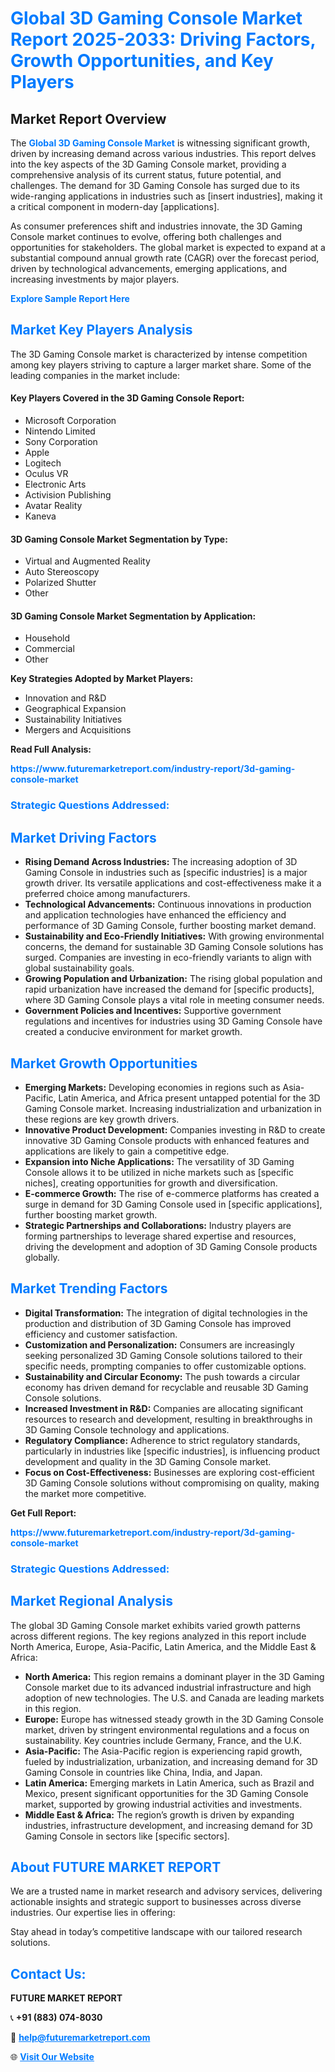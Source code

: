 <h1 style="color: #007BFF;">Global 3D Gaming Console Market Report 2025-2033: Driving Factors, Growth Opportunities, and Key Players</h1>

<section id="overview">
<h2>Market Report Overview</h2>
<p>The <a href="https://www.futuremarketreport.com/industry-report/3d-gaming-console-market" style="color: #007BFF; text-decoration: none;"><strong>Global 3D Gaming Console Market</strong></a> is witnessing significant growth, driven by increasing demand across various industries. This report delves into the key aspects of the 3D Gaming Console market, providing a comprehensive analysis of its current status, future potential, and challenges. The demand for 3D Gaming Console has surged due to its wide-ranging applications in industries such as [insert industries], making it a critical component in modern-day [applications].</p>
<p>As consumer preferences shift and industries innovate, the 3D Gaming Console market continues to evolve, offering both challenges and opportunities for stakeholders. The global market is expected to expand at a substantial compound annual growth rate (CAGR) over the forecast period, driven by technological advancements, emerging applications, and increasing investments by major players.</p>
</section>

<section id="overview">
<p><a href="https://www.futuremarketreport.com/request-sample/reportId=63066" style="color: #007BFF; text-decoration: none;"><strong>Explore Sample Report Here</strong></a></p>
</section>

<section id="key-players">
<h2 style="color: #007BFF;">Market Key Players Analysis</h2>
<p>The 3D Gaming Console market is characterized by intense competition among key players striving to capture a larger market share. Some of the leading companies in the market include:</p>
<h4>Key Players Covered in the 3D Gaming Console Report:</h4>
<ul><li>Microsoft Corporation</li><li>Nintendo Limited</li><li>Sony Corporation</li><li>Apple</li><li>Logitech</li><li>Oculus VR</li><li>Electronic Arts</li><li>Activision Publishing</li><li>Avatar Reality</li><li>Kaneva</li></ul>
<h4>3D Gaming Console Market Segmentation by Type:</h4>
<ul><li>Virtual and Augmented Reality</li><li>Auto Stereoscopy</li><li>Polarized Shutter</li><li>Other</li></ul>

<h4>3D Gaming Console Market Segmentation by Application:</h4>
<ul><li>Household</li><li>Commercial</li><li>Other</li></ul>
<p><strong>Key Strategies Adopted by Market Players:</strong></p>
<ul>
<li>Innovation and R&D</li>
<li>Geographical Expansion</li>
<li>Sustainability Initiatives</li>
<li>Mergers and Acquisitions</li>
</ul>
</section>

<section>
<p><strong>Read Full Analysis: </strong></p><a href="https://www.futuremarketreport.com/industry-report/3d-gaming-console-market" style="color: #007BFF; text-decoration: none;"><strong>https://www.futuremarketreport.com/industry-report/3d-gaming-console-market</strong></a>
<h3 style="color: #007BFF;">Strategic Questions Addressed:</h3>
</section>

<section id="driving-factors">
<h2 style="color: #007BFF;">Market Driving Factors</h2>
<ul>
<li><strong>Rising Demand Across Industries:</strong> The increasing adoption of 3D Gaming Console in industries such as [specific industries] is a major growth driver. Its versatile applications and cost-effectiveness make it a preferred choice among manufacturers.</li>
<li><strong>Technological Advancements:</strong> Continuous innovations in production and application technologies have enhanced the efficiency and performance of 3D Gaming Console, further boosting market demand.</li>
<li><strong>Sustainability and Eco-Friendly Initiatives:</strong> With growing environmental concerns, the demand for sustainable 3D Gaming Console solutions has surged. Companies are investing in eco-friendly variants to align with global sustainability goals.</li>
<li><strong>Growing Population and Urbanization:</strong> The rising global population and rapid urbanization have increased the demand for [specific products], where 3D Gaming Console plays a vital role in meeting consumer needs.</li>
<li><strong>Government Policies and Incentives:</strong> Supportive government regulations and incentives for industries using 3D Gaming Console have created a conducive environment for market growth.</li>
</ul>
</section>

<section id="growth-opportunities">
<h2 style="color: #007BFF;">Market Growth Opportunities</h2>
<ul>
<li><strong>Emerging Markets:</strong> Developing economies in regions such as Asia-Pacific, Latin America, and Africa present untapped potential for the 3D Gaming Console market. Increasing industrialization and urbanization in these regions are key growth drivers.</li>
<li><strong>Innovative Product Development:</strong> Companies investing in R&D to create innovative 3D Gaming Console products with enhanced features and applications are likely to gain a competitive edge.</li>
<li><strong>Expansion into Niche Applications:</strong> The versatility of 3D Gaming Console allows it to be utilized in niche markets such as [specific niches], creating opportunities for growth and diversification.</li>
<li><strong>E-commerce Growth:</strong> The rise of e-commerce platforms has created a surge in demand for 3D Gaming Console used in [specific applications], further boosting market growth.</li>
<li><strong>Strategic Partnerships and Collaborations:</strong> Industry players are forming partnerships to leverage shared expertise and resources, driving the development and adoption of 3D Gaming Console products globally.</li>
</ul>
</section>

<section id="trending-factors">
<h2 style="color: #007BFF;">Market Trending Factors</h2>
<ul>
<li><strong>Digital Transformation:</strong> The integration of digital technologies in the production and distribution of 3D Gaming Console has improved efficiency and customer satisfaction.</li>
<li><strong>Customization and Personalization:</strong> Consumers are increasingly seeking personalized 3D Gaming Console solutions tailored to their specific needs, prompting companies to offer customizable options.</li>
<li><strong>Sustainability and Circular Economy:</strong> The push towards a circular economy has driven demand for recyclable and reusable 3D Gaming Console solutions.</li>
<li><strong>Increased Investment in R&D:</strong> Companies are allocating significant resources to research and development, resulting in breakthroughs in 3D Gaming Console technology and applications.</li>
<li><strong>Regulatory Compliance:</strong> Adherence to strict regulatory standards, particularly in industries like [specific industries], is influencing product development and quality in the 3D Gaming Console market.</li>
<li><strong>Focus on Cost-Effectiveness:</strong> Businesses are exploring cost-efficient 3D Gaming Console solutions without compromising on quality, making the market more competitive.</li>
</ul>
</section>

<section>
<p><strong>Get Full Report: </strong></p><a href="https://www.futuremarketreport.com/industry-report/3d-gaming-console-market" style="color: #007BFF; text-decoration: none;"><strong>https://www.futuremarketreport.com/industry-report/3d-gaming-console-market</strong></a>
<h3 style="color: #007BFF;">Strategic Questions Addressed:</h3>
</section>


<section id="regional-analysis">
<h2 style="color: #007BFF;">Market Regional Analysis</h2>
<p>The global 3D Gaming Console market exhibits varied growth patterns across different regions. The key regions analyzed in this report include North America, Europe, Asia-Pacific, Latin America, and the Middle East & Africa:</p>
<ul>
<li><strong>North America:</strong> This region remains a dominant player in the 3D Gaming Console market due to its advanced industrial infrastructure and high adoption of new technologies. The U.S. and Canada are leading markets in this region.</li>
<li><strong>Europe:</strong> Europe has witnessed steady growth in the 3D Gaming Console market, driven by stringent environmental regulations and a focus on sustainability. Key countries include Germany, France, and the U.K.</li>
<li><strong>Asia-Pacific:</strong> The Asia-Pacific region is experiencing rapid growth, fueled by industrialization, urbanization, and increasing demand for 3D Gaming Console in countries like China, India, and Japan.</li>
<li><strong>Latin America:</strong> Emerging markets in Latin America, such as Brazil and Mexico, present significant opportunities for the 3D Gaming Console market, supported by growing industrial activities and investments.</li>
<li><strong>Middle East & Africa:</strong> The region’s growth is driven by expanding industries, infrastructure development, and increasing demand for 3D Gaming Console in sectors like [specific sectors].</li>
</ul>
</section>

<footer>
<h2 style="color: #007BFF;">About FUTURE MARKET REPORT</h2>
<p>We are a trusted name in market research and advisory services, delivering actionable insights and strategic support to businesses across diverse industries. Our expertise lies in offering:</p>

<p>Stay ahead in today’s competitive landscape with our tailored research solutions.</p>

<h2 style="color: #007BFF;">Contact Us:</h2>
<p><strong>FUTURE MARKET REPORT</strong></p>
<p>📞 <strong>+91 (883) 074-8030</strong></p>
<p>📧 <strong><a href="mailto:help@futuremarketreport.com" style="color: #007BFF;">help@futuremarketreport.com</a></strong></p>
<p>🌐 <strong><a href="https://www.futuremarketreport.com/" style="color: #007BFF;">Visit Our Website</a></strong></p>
</footer>